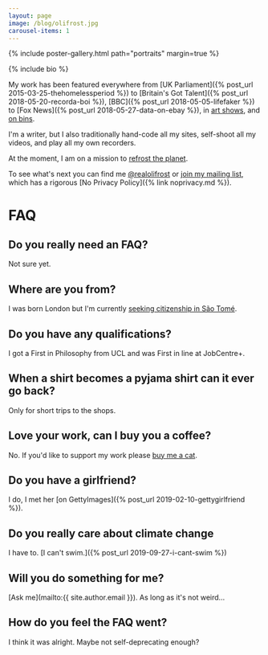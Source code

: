 ```yaml
---
layout: page
image: /blog/olifrost.jpg
carousel-items: 1
---
```


<style>
.owl-dots {
  display: none;
}
</style>

{% include poster-gallery.html path="portraits" margin=true %}

{% include bio %}

My work has been featured everywhere from [UK Parliament]({% post_url 2015-03-25-thehomelessperiod %}) to [Britain's Got Talent]({% post_url 2018-05-20-recorda-boi %}), [BBC]({% post_url 2018-05-05-lifefaker %}) to [Fox News]({% post_url 2018-05-27-data-on-ebay %}), in [art shows](/refer), and [on bins](/little-tips).

I'm a writer, but I also traditionally hand-code all my sites, self-shoot all my videos, and play all my own recorders.

At the moment, I am on a mission to [refrost the planet](/refrost).

To see what's next you can find me [@realolifrost](/s) or [join my mailing list](#footer), which has a rigorous [No Privacy Policy]({% link noprivacy.md %}).

# FAQ

## Do you really need an FAQ?
Not sure yet.

## Where are you from?
I was born London but I'm currently [seeking citizenship in São Tomé](/blog/sao-tome-citizen/).

## Do you have any qualifications?
I got a First in Philosophy from UCL and was First in line at JobCentre+.

## When a shirt becomes a pyjama shirt can it ever go back?
Only for short trips to the shops.

## Love your work, can I buy you a coffee?
No. If you'd like to support my work please [buy me a cat](/buymeacat).

## Do you have a girlfriend?
I do, I met her [on GettyImages]({% post_url 2019-02-10-gettygirlfriend %}).

## Do you really care about climate change
I have to. [I can't swim.]({% post_url 2019-09-27-i-cant-swim %})

## Will you do something for me?
[Ask me](mailto:{{ site.author.email }}). As long as it's not weird…

## How do you feel the FAQ went?
I think it was alright. Maybe not self-deprecating enough?
